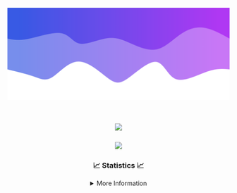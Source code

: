 ![Header](./IMG_4001.png)
<div align="center">

<h1 align="center">
  <a href="https://git.io/typing-svg">
    <img src="https://readme-typing-svg.herokuapp.com/?lines=Welcome+to+my+profile!+👋;JavaScript+developer.;&center=true&size=25">
  </a>
</h1>

<p align="center">
  <img src="https://lanyard.cnrad.dev/api/624702585596805130" />
</p>

### 📈 Statistics 📈
<details>
    <summary>More Information</summary>
    <br/>

<!--START_SECTION:waka-->
![Code Time](http://img.shields.io/badge/Code%20Time-126%20hrs%2012%20mins-blue)

![Profile Views](http://img.shields.io/badge/Profile%20Views-0-blue)

**🐱 My GitHub Data** 

> 📦 2.3 kB Used in GitHub's Storage 
 > 
> 🏆 3 Contributions in the Year 2024
 > 
> 🚫 Not Opted to Hire
 > 
> 📜 5 Public Repositories 
 > 
> 🔑 1 Private Repositories 
 > 
**I'm an Early 🐤** 

```text
🌞 Morning                247 commits         ██████░░░░░░░░░░░░░░░░░░░   23.26 % 
🌆 Daytime                392 commits         █████████░░░░░░░░░░░░░░░░   36.91 % 
🌃 Evening                380 commits         █████████░░░░░░░░░░░░░░░░   35.78 % 
🌙 Night                  43 commits          █░░░░░░░░░░░░░░░░░░░░░░░░   04.05 % 
```
📅 **I'm Most Productive on Wednesday** 

```text
Monday                   108 commits         ███░░░░░░░░░░░░░░░░░░░░░░   10.17 % 
Tuesday                  148 commits         ███░░░░░░░░░░░░░░░░░░░░░░   13.94 % 
Wednesday                237 commits         ██████░░░░░░░░░░░░░░░░░░░   22.32 % 
Thursday                 228 commits         █████░░░░░░░░░░░░░░░░░░░░   21.47 % 
Friday                   135 commits         ███░░░░░░░░░░░░░░░░░░░░░░   12.71 % 
Saturday                 82 commits          ██░░░░░░░░░░░░░░░░░░░░░░░   07.72 % 
Sunday                   124 commits         ███░░░░░░░░░░░░░░░░░░░░░░   11.68 % 
```


📊 **This Week I Spent My Time On** 

```text
🕑︎ Time Zone: America/New_York

💬 Programming Languages: 
Java                     19 hrs 21 mins      ███████████████████████░░   93.39 % 
Kotlin                   54 mins             █░░░░░░░░░░░░░░░░░░░░░░░░   04.41 % 
XML                      24 mins             ░░░░░░░░░░░░░░░░░░░░░░░░░   01.99 % 
GitIgnore file           1 min               ░░░░░░░░░░░░░░░░░░░░░░░░░   00.13 % 
YAML                     0 secs              ░░░░░░░░░░░░░░░░░░░░░░░░░   00.08 % 

🔥 Editors: 
IntelliJ                 20 hrs 43 mins      █████████████████████████   100.00 % 

🐱‍💻 Projects: 
HCTeams                  14 hrs 34 mins      ██████████████████░░░░░░░   70.32 % 
Energizer                4 hrs               █████░░░░░░░░░░░░░░░░░░░░   19.34 % 
Cobalt                   1 hr 27 mins        ██░░░░░░░░░░░░░░░░░░░░░░░   07.03 % 
Mercury                  40 mins             █░░░░░░░░░░░░░░░░░░░░░░░░   03.25 % 
Carbon                   0 secs              ░░░░░░░░░░░░░░░░░░░░░░░░░   00.06 % 

💻 Operating System: 
Windows                  20 hrs 43 mins      █████████████████████████   100.00 % 
```

**I Mostly Code in Java** 

```text
Java                     23 repos            ██████████████████████░░░   88.46 % 
JavaScript               2 repos             ██░░░░░░░░░░░░░░░░░░░░░░░   07.69 % 
C++                      1 repo              █░░░░░░░░░░░░░░░░░░░░░░░░   03.85 % 
```



**Timeline**

![Lines of Code chart](https://raw.githubusercontent.com/DevDipin/DevDipin/main/assets/bar_graph.png)


 Last Updated on 08/03/2024 10:12:24 UTC
<!--END_SECTION:waka-->

![Footer](./IMG_4002.png)